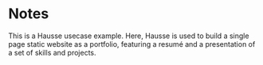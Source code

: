 # Notes

This is a Hausse usecase example. Here, Hausse is used to build a single page static website as a portfolio, featuring a resumé and a presentation of a set of skills and projects.